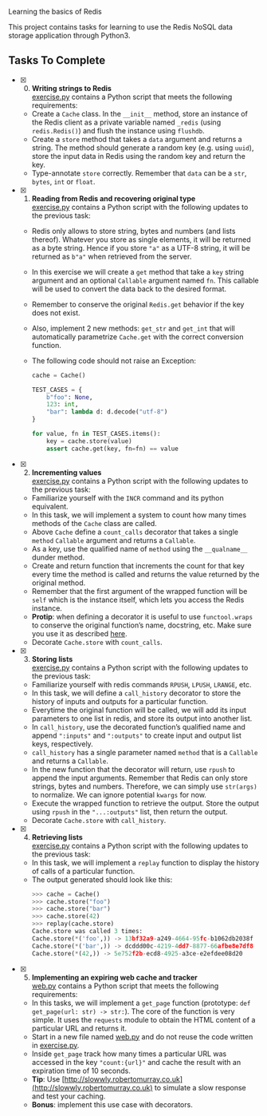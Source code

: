 Learning the basics of Redis

This project contains tasks for learning to use the Redis NoSQL data storage application through Python3.

## Tasks To Complete

- [x] 0. **Writing strings to Redis**<br/>[exercise.py](exercise.py) contains a Python script that meets the following requirements:

  - Create a `Cache` class. In the `__init__` method, store an instance of the Redis client as a private variable named `_redis` (using `redis.Redis()`) and flush the instance using `flushdb`.
  - Create a `store` method that takes a `data` argument and returns a string. The method should generate a random key (e.g. using `uuid`), store the input data in Redis using the random key and return the key.
  - Type-annotate `store` correctly. Remember that `data` can be a `str`, `bytes`, `int` or `float`.

- [x] 1. **Reading from Redis and recovering original type**<br/>[exercise.py](exercise.py) contains a Python script with the following updates to the previous task:

  - Redis only allows to store string, bytes and numbers (and lists thereof). Whatever you store as single elements, it will be returned as a byte string. Hence if you store `"a"` as a UTF-8 string, it will be returned as `b"a"` when retrieved from the server.
  - In this exercise we will create a `get` method that take a `key` string argument and an optional `Callable` argument named `fn`. This callable will be used to convert the data back to the desired format.
  - Remember to conserve the original `Redis.get` behavior if the key does not exist.
  - Also, implement 2 new methods: `get_str` and `get_int` that will automatically parametrize `Cache.get` with the correct conversion function.
  - The following code should not raise an Exception:

    ```python
    cache = Cache()

    TEST_CASES = {
        b"foo": None,
        123: int,
        "bar": lambda d: d.decode("utf-8")
    }

    for value, fn in TEST_CASES.items():
        key = cache.store(value)
        assert cache.get(key, fn=fn) == value
    ```

- [x] 2. **Incrementing values**<br/>[exercise.py](exercise.py) contains a Python script with the following updates to the previous task:

  - Familiarize yourself with the `INCR` command and its python equivalent.
  - In this task, we will implement a system to count how many times methods of the `Cache` class are called.
  - Above `Cache` define a `count_calls` decorator that takes a single `method` `Callable` argument and returns a `Callable`.
  - As a key, use the qualified name of `method` using the `__qualname__` dunder method.
  - Create and return function that increments the count for that key every time the method is called and returns the value returned by the original method.
  - Remember that the first argument of the wrapped function will be `self` which is the instance itself, which lets you access the Redis instance.
  - **Protip**: when defining a decorator it is useful to use `functool.wraps` to conserve the original function’s name, docstring, etc. Make sure you use it as described [here](https://docs.python.org/3.7/library/functools.html#functools.wraps).
  - Decorate `Cache.store` with `count_calls`.

- [x] 3. **Storing lists**<br/>[exercise.py](exercise.py) contains a Python script with the following updates to the previous task:

  - Familiarize yourself with redis commands `RPUSH`, `LPUSH`, `LRANGE`, etc.
  - In this task, we will define a `call_history` decorator to store the history of inputs and outputs for a particular function.
  - Everytime the original function will be called, we will add its input parameters to one list in redis, and store its output into another list.
  - In `call_history`, use the decorated function’s qualified name and append `":inputs"` and `":outputs"` to create input and output list keys, respectively.
  - `call_history` has a single parameter named `method` that is a `Callable` and returns a `Callable`.
  - In the new function that the decorator will return, use `rpush` to append the input arguments. Remember that Redis can only store strings, bytes and numbers. Therefore, we can simply use `str(args)` to normalize. We can ignore potential `kwargs` for now.
  - Execute the wrapped function to retrieve the output. Store the output using `rpush` in the `"...:outputs"` list, then return the output.
  - Decorate `Cache.store` with `call_history`.

- [x] 4. **Retrieving lists**<br/>[exercise.py](exercise.py) contains a Python script with the following updates to the previous task:

  - In this task, we will implement a `replay` function to display the history of calls of a particular function.
  - The output generated should look like this:
    ```py
    >>> cache = Cache()
    >>> cache.store("foo")
    >>> cache.store("bar")
    >>> cache.store(42)
    >>> replay(cache.store)
    Cache.store was called 3 times:
    Cache.store(*('foo',)) -> 13bf32a9-a249-4664-95fc-b1062db2038f
    Cache.store(*('bar',)) -> dcddd00c-4219-4dd7-8877-66afbe8e7df8
    Cache.store(*(42,)) -> 5e752f2b-ecd8-4925-a3ce-e2efdee08d20
    ```

- [x] 5. **Implementing an expiring web cache and tracker**<br/>[web.py](web.py) contains a Python script that meets the following requirements:
  - In this tasks, we will implement a `get_page` function (prototype: `def get_page(url: str) -> str:`). The core of the function is very simple. It uses the `requests` module to obtain the HTML content of a particular URL and returns it.
  - Start in a new file named [web.py](web.py) and do not reuse the code written in [exercise.py](exercise.py).
  - Inside `get_page` track how many times a particular URL was accessed in the key `"count:{url}"` and cache the result with an expiration time of 10 seconds.
  - **Tip**: Use [http://slowwly.robertomurray.co.uk](http://slowwly.robertomurray.co.uk) to simulate a slow response and test your caching.
  - **Bonus**: implement this use case with decorators.
